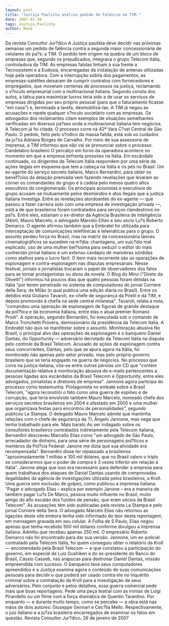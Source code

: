 ```yaml
---
layout: post
title: "Justiça Paulista analisa pedido de falência da TIM."
date: 2007-01-28
tags: Justiça,Paulista
author: None
---
```


Da revista Consultor Jur?dico
A Justiça paulista deve decidir nas próximas semanas um pedido de falência contra a segunda maior concessionária de celulares do pa?s: a TIM. 
O pedido tem origem na quebra de um bloco de empresas que, segundo os prejudicados, integrava o grupo Telecom Itália, controladora da TIM. 
As empresas falidas tinham à sua frente a Tecnosistemi e a Eudosia, encarregadas da instalação de antenas utilizadas hoje pela operadora. 
Com a interrupção súbita dos pagamentos, as empresas-satélites deixaram de cumprir contratos com fornecedores e empregados, que moveram centenas de processos na justiça, reclamando o v?nculo empresarial com a multinacional italiana.
Segundo consta dos autos, a tática para maximizar lucros teria sido a de usar os serviços de empresas dirigidas por seu próprio pessoal (para que o faturamento ficasse \"em casa\") e, terminada a tarefa, desmobilizá-las.
A TIM já negou as acusações e repele qualquer v?nculo societário com as empresas. 
Os advogados dos reclamantes citam exemplos de situações semelhantes verificadas em diversos pa?ses onde a multinacional italiana tem negócios.
A Telecom já foi citada. 
O processo corre na 42ª Vara C?vel Central de São Paulo. 
O pedido, feito pelo s?ndico da massa falida, está sob os cuidados da ju?za Adriana Borges de Carvalho. 
Por meio de sua assessoria de imprensa, a TIM informou que não vai se pronunciar sobre o processo. 
Candelabro brasileiro
O percalço em torno da operadora acontece no momento em que a empresa enfrenta pressões na Itália. 
Em escândalo continuado, os dirigentes da Telecom Itália respondem por uma série de ações ilegais em esquema que tem a cabeça na Itália e os pés no Brasil. 
Um ex-agente do serviço secreto italiano, Marco Bernardini, para obter os benef?cios da delação premiada vem fazendo revelações que levaram ao córner os comandantes do grupo e à cadeia pelo menos quatro altos executivos do conglomerado. Os principais acionistas e executivos do grupo acusam-se mutuamente pelos desmandos e atos ilegais que a justiça italiana investiga. 
Entre as revelações atordoantes do ex-agente — que passou a fazer carreira solo com uma empresa de investigação privada —, está a de que brasileiros foram contratados para serviços clandestinos no pa?s. 
Entre eles, estariam o ex-diretor da Agência Brasileira de Inteligência (Abin), Mauro Marcelo; o advogado Marcelo Ellias e seu sócio Lu?s Roberto Demarco. 
O agente afirmou também que a Embratel foi utilizada para interceptação de comunicações telefônicas e telemáticas para o grupo.
O assunto perdeu força no Brasil, mas na matriz da concessionária lances cinematográficos se sucedem na m?dia: chantagens, um suic?dio mal explicado, uso de uma mulher bel?ssima para seduzir o editor do mais conhecido jornal italiano e um extenso cardápio de manobras sórdidas como atalhos para o lucro fácil. O item mais recorrente são as operações de espionagem e contra-espionagem nas disputas empresariais.
Nesse festival, jornais e jornalistas trocaram o papel de observadores dos fatos para se tornar protagonistas ou alvos da novela. 
O Blog do Mino (\"Direto da Olivetti\") informou há poucos dias que quatro pessoas foram detidas na Itália \"por terem penetrado no sistema de computadores do jornal Corriere della Sera, de Milão (o qual publica uma edição diária no Brasil).
Entre os detidos está Giuliano Tavaroli, ex-chefe de segurança da Pirelli e da TIM, e depois promovido à chefia na sede central milanesa\". Tavaroli, relata a nota, \"comandou uma operação de espionagem de figuras de grande destaque da pol?tica e da economia italiana, entre elas o atual premier Romano Prodi\". 
A operação, segundo Bernardini, foi executada sob o comando de Marco Tronchetti Provera, demissionário da presidência da Telecom Italia. 
A Embratel não quis se manifestar sobre o assunto.
Monitoração abusiva
No Brasil, o principal alvo das operações de espionagem é o banqueiro Daniel Dantas, do Opportunity — adversário derrotado da Telecom Itália na disputa pelo controle da Brasil Telecom. Acusado de ações de espionagem contra seus concorrentes, Dantas, pelo que se apura agora na Itália, foi monitorado não apenas pelo setor privado, mas pelo próprio governo brasileiro que se teria engajado na guerra de negócios.
No processo que corre na justiça italiana, cita-se entre outras pérolas um CD que \"contém documentação relativa à monitoração abusiva de e-mails pertencentes a pessoas ligadas aos escândalos da Brasil Telecom e Opportunity, entre eles advogados, jornalistas e diretores de empresa\". 
Jannone agora participa do processo como testemunha. Protagonista no embate sobre a Brasil Telecom, \"agora reconstrói o fato como uma guerra de espiões e de corrupção, que teria envolvido também Mauro Marcelo, nomeado chefe dos serviços secretos brasileiros em 2004 e afastado em 2005 e uma mulher que organizava festas para encontros de personalidades\", segundo publicou La Stampa. 
O delegado Mauro Marcelo admite que mantinha relações com o chefe de segurança da TI, Ângelo Jannone, mas nega que tenha trabalhado para ele.
Mais barato
Ao ser indagado sobre os consultores brasileiros contratados indiretamente pela Telecom italiana, Bernardini descreveu Marcello Elias como \"um advogado de São Paulo, arrecadador de dinheiro, para uma série de personagens pol?ticos e membros da Pol?cia Federal: Janone me dizia que sua atividade era recompensada\". Bernardini disse ter repassado a
brasileiros \"aproximadamente 1 milhão e 100 mil dólares, que no Brasil valem o triplo se considerarmos que o poder de compra é 3 vezes inferior em relação à Itália\". 
Janone alega que isso era necessário
 para defender a empresa para quem trabalhava dos ataques de Daniel Dantas usando de comprovadas ilegalidades da agência de investigações utilizada pelos brasileiros, a Kroll. Uma guerra sem exclusão de golpes, como publicou a imprensa italiana: \"Pagar o advogado Elias – explica por exemplo Janone – era a maneira de também pagar Lu?s De Marco, pessoa muito influente no Brasil, muito amigo do alto escalão dos fundos de pensão, que eram sócios da Brasil Telecom\".
As acusações têm sido publicadas pela revista La Stampa e pelo jornal Corriere della Sera. O advogado Marcelo Elias não retornou as ligações deste site embora tenha sido informado do teor desta reportagem, em mensagem gravada em seu celular. À Folha de S.Paulo, Elias negou apenas que tenha recebido 500 mil dólares conforme divulgou a imprensa italiana. Admitiu que recebeu apenas 250 mil. O empresário Roberto Demarco não foi encontrado para dar sua versão.
Jannone, um ex-policial contratado pela Telecom Itália, foi quem conseguiu obter o relatório da Kroll — encomendado pela Brasil Telecom — e que constatou a participação do governo, em especial de Luiz Gushiken e do ex-presidente do Banco do Brasil, Cássio Casseb, nas arapucas para destronar Daniel Dantas, missão empreendida com sucesso.
O banqueiro teve seus computadores apreendidos e a Justiça examina agora o conteúdo de suas comunicações pessoais para decidir o que poderá ser usado contra ele no inquérito criminal sobre a contratação da Kroll para a investigação de seus adversários.
Pelo conjunto e pelos detalhes, essa guerra comercial pede mais que boas reportagens. Pede uma peça teatral com as ironias de Luigi Pirandello ou um filme com a força dramática de Quentin Tarantino. Por enquanto — e durante muito tempo, como se percebe — a obra está nas mãos de dois autores: Giuseppe Gennari e Cec?lia Mello. Respectivamente, o juiz italiano e a ju?za brasileira encarregados de examinar os fatos em questão.
Revista Consultor Jur?dico, 26 de janeiro de 2007  